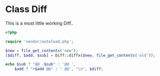 
# Class Diff

This is a most little working Diff..

```php
<?php

require 'vendor/autoload.php';

$new = file_get_contents('new');
[$diff, $add, $sub] = Diff::diffx($new, file_get_contents('old'));

echo $sub ? "@@ -$sub" : '@@ ',
    $add ? "+$add @@" : ' @@', "\n", $diff;

```